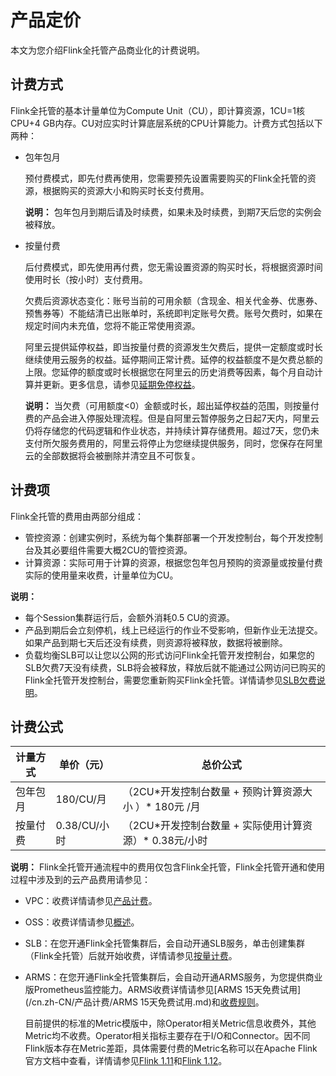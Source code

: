 # 产品定价

本文为您介绍Flink全托管产品商业化的计费说明。

## 计费方式

Flink全托管的基本计量单位为Compute Unit（CU），即计算资源，1CU=1核CPU+4 GB内存。CU对应实时计算底层系统的CPU计算能力。计费方式包括以下两种：

-   包年包月

    预付费模式，即先付费再使用，您需要预先设置需要购买的Flink全托管的资源，根据购买的资源大小和购买时长支付费用。

    **说明：** 包年包月到期后请及时续费，如果未及时续费，到期7天后您的实例会被释放。

-   按量付费

    后付费模式，即先使用再付费，您无需设置资源的购买时长，将根据资源时间使用时长（按小时）支付费用。

    欠费后资源状态变化：账号当前的可用余额（含现金、相关代金券、优惠券、预售券等）不能结清已出账单时，系统即判定账号欠费。账号欠费时，如果在规定时间内未充值，您将不能正常使用资源。

    阿里云提供延停权益，即当按量付费的资源发生欠费后，提供一定额度或时长继续使用云服务的权益。延停期间正常计费。延停的权益额度不是欠费总额的上限。您延停的额度或时长根据您在阿里云的历史消费等因素，每个月自动计算并更新。更多信息，请参见[延期免停权益](https://help.aliyun.com/document_detail/190777.html)。

    **说明：** 当欠费（可用额度<0）金额或时长，超出延停权益的范围，则按量付费的产品会进入停服处理流程。但是自阿里云暂停服务之日起7天内，阿里云仍将存储您的代码逻辑和作业状态，并持续计算存储费用。超过7天，您仍未支付所欠服务费用的，阿里云将停止为您继续提供服务，同时，您保存在阿里云的全部数据将会被删除并清空且不可恢复。


## 计费项

Flink全托管的费用由两部分组成：

-   管控资源：创建实例时，系统为每个集群部署一个开发控制台，每个开发控制台及其必要组件需要大概2CU的管控资源。
-   计算资源：实际可用于计算的资源，根据您包年包月预购的资源量或按量付费实际的使用量来收费，计量单位为CU。

**说明：**

-   每个Session集群运行后，会额外消耗0.5 CU的资源。
-   产品到期后会立刻停机，线上已经运行的作业不受影响，但新作业无法提交。如果产品到期七天后还没有续费，则资源将被释放，数据将被删除。
-   负载均衡SLB可以让您以公网的形式访问Flink全托管开发控制台，如果您的SLB欠费7天没有续费，SLB将会被释放，释放后就不能通过公网访问已购买的Flink全托管开发控制台，需要您重新购买Flink全托管。详情请参见[SLB欠费说明](/cn.zh-CN/传统型负载均衡CLB/CLB产品计费/欠费说明.md)。

## 计费公式

|计量方式|单价（元）|总价公式|
|----|-----|----|
|包年包月|180/CU/月|（2CU\*开发控制台数量 + 预购计算资源大小 ）\* 180元 /月|
|按量付费|0.38/CU/小时|（2CU\*开发控制台数量 + 实际使用计算资源）\* 0.38元/小时|

**说明：** Flink全托管开通流程中的费用仅包含Flink全托管，Flink全托管开通和使用过程中涉及到的云产品费用请参见：

-   VPC：收费详情请参见[产品计费](/cn.zh-CN/.md)。
-   OSS：收费详情请参见[概述](/cn.zh-CN/计量计费/计量项和计费项/概述.md)。
-   SLB：在您开通Flink全托管集群后，会自动开通SLB服务，单击创建集群（Flink全托管）后就开始收费，详情请参见[按量计费](/cn.zh-CN/传统型负载均衡CLB/CLB产品计费/按量计费.md)。
-   ARMS：在您开通Flink全托管集群后，会自动开通ARMS服务，为您提供商业版Prometheus监控能力。ARMS收费详情请参见[ARMS 15天免费试用](/cn.zh-CN/产品计费/ARMS 15天免费试用.md)和[收费规则](/cn.zh-CN/产品计费/收费规则.md)。

    目前提供的标准的Metric模版中，除Operator相关Metric信息收费外，其他Metric均不收费。Operator相关指标主要存在于I/O和Connector。因不同Flink版本存在Metric差距，具体需要付费的Metric名称可以在Apache Flink官方文档中查看，详情请参见[Flink 1.11](https://ci.apache.org/projects/flink/flink-docs-release-1.11/monitoring/metrics.html)和[Flink 1.12](https://ci.apache.org/projects/flink/flink-docs-release-1.12/ops/metrics.html)。


